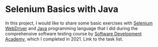 # Selenium Basics with Java
In this project, I would like to share some basic exercises with [Selenium WebDriver](https://www.selenium.dev/documentation/webdriver) and [Java](https://docs.oracle.com/en/java) programming language that I did during the comprehensive software testing course by [Software Development Academy](https://sdacademy.pl), which I completed in 2021. Link to the task list.
